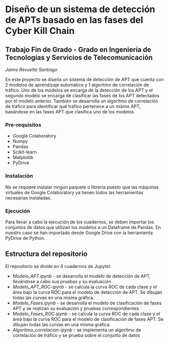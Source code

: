 # Diseño de un sistema de detección de APTs basado en las fases del Cyber Kill Chain

## Trabajo Fin de Grado - Grado en Ingeniería de Tecnologías y Servicios de Telecomunicación

_Jaime Revuelta Santiago_

En este proyecto se diseña un sistema de detección de APT que cuenta con 2 modelos de aprendizaje automático y 1 algoritmo de correlación de tráfico. Uno de los modelos se encarga de la detección de los APT y el segundo modelo se encarga de clasificar las fases de los APT detectados por el modelo anterior. También se desarrolla un algoritmo de correlación de tráfico para identificar qué tráfico pertenece a un mismo APT, basándose en las fases APT que clasifica uno de los modelos.


### Pre-requisitos

* Google Colaboratory
* Numpy
* Pandas
* Scikit-learn
* Matplotlib
* PyDrive

### Instalación

No se requiere instalar ningún paquete o librería puesto que las máquinas virtuales de Google Colaboratory ya tienen todos las herramientas necesarias instaladas.

### Ejecución

Para llevar a cabo la ejecución de los cuadernos, se deben importar los conjuntos de datos que utilizan los modelos a un Dataframe de Pandas. En nuestro caso se han importado desde Google Drive con la herramienta PyDrive de Python.

## Estructura del repositorio

El repositorio se divide en 4 cuadernos de Jupyter.

* *Modelo_APT.ipynb* - se desarrolla el modelo de detección de APT, llevándose a cabo sus pruebas y su evaluación
* *Modelo_APT_ROC-ipynb* - se calcula la curva ROC de cada clase y el área bajo la curva ROC para el modelo de detección de APT. Se dibujan todas las curvas en una misma gráfica.
* *Modelo_Fases.ipynb* - se desarrolla el modelo de clasificación de fases APT y se realizan su evaluación y pruebas correspondientes.
* *Modelo_Fases_ROC.ipynb* - se calcula la curva ROC de cada clase y el área bajo la curva ROC para el modelo de clasificación de fases APT. Se dibujan todas las curvas en una misma gráfica.
* *Algoritmo_correlacion-ipynb* - se implementa un algoritmo de correlación de tráfico y se prueba sobre el conjunto de datos 
